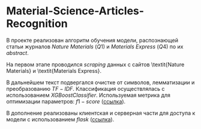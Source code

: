 # Material-Science-Articles-Recognition

В проекте реализован алгоритм обучения модели, распознающей статьи журналов $Nature$ $Materials$ ($Q1$) и $Materials$ $Express$ ($Q4$) по их $abstract$.

На первом этапе проводился $scraping$ данных с сайтов \textit{Nature Materials} и \textit{Materials Express}.

В дальнейшем текст подвергался очистке от символов, лемматизации и преобразованию $TF-IDF$. 
Классификация осуществлялась с использованием $XGBoostClassifier$. Используемая метрика для оптимизации параметров: $f1-score$ ([ссылка](https://github.com/ivan-v-ivanov/Material-Science-Articles-Recognition/blob/main/app/model/articles_recognition_model.ipynb)).

В дополнение реализованы клиентская и серверная части для доступа к модели с использованием $flask$ ([ссылка](https://github.com/ivan-v-ivanov/Material-Science-Articles-Recognition/tree/main/app)).
